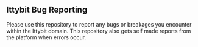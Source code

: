 ## Ittybit Bug Reporting

Please use this repository to report any bugs or breakages you encounter within the Ittybit domain. This repository also gets self made reports from the platform when errors occur.
